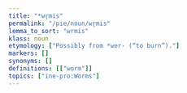 ```yaml
---
title: "*wr̥mis"
permalink: "/pie/noun/wr̥mis"
lemma_to_sort: "wrmis"
klass: noun
etymology: ["Possibly from *wer- (“to burn”)."]
markers: []
synonyms: []
definitions: [["worm"]]
topics: ["ine-pro:Worms"]
---
```

